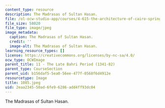 ```yaml
---
content_type: resource
description: The Madrasas of Sultan Hasan.
file: /ol-ocw-studio-app/courses/4-615-the-architecture-of-cairo-spring-2002/2eaa234550ad6fe96286add4ff93dc04_1085.jpeg
file_size: 58020
file_type: image/jpeg
image_metadata:
  caption: The Madrasas of Sultan Hasan.
  credit: ''
  image-alt: The Madrasas of Sultan Hasan.
learning_resource_types: []
license: https://creativecommons.org/licenses/by-nc-sa/4.0/
ocw_type: OCWImage
parent_title: 11 - The Late Bahri Period (1341-82)
parent_type: CourseSection
parent_uid: b156daf5-5ea0-56ee-477f-0568f6d4912e
resourcetype: Image
title: 1085.jpeg
uid: 2eaa2345-50ad-6fe9-6286-add4ff93dc04
---
```

The Madrasas of Sultan Hasan.